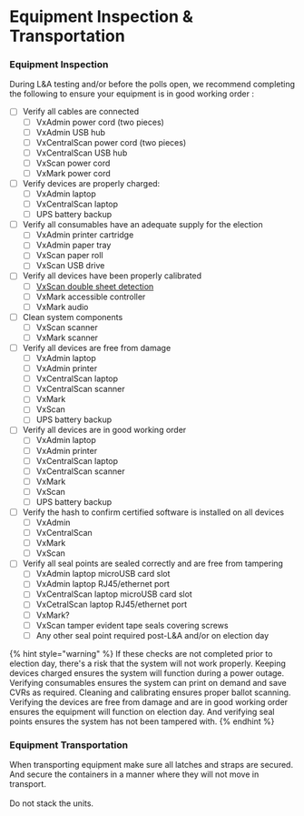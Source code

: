 # Equipment Inspection & Transportation

### Equipment Inspection

During L\&A testing and/or before the polls open, we recommend completing the following to ensure your equipment is in good working order :

* [ ] Verify all cables are connected
  * [ ] VxAdmin power cord (two pieces)
  * [ ] VxAdmin USB hub
  * [ ] VxCentralScan power cord (two pieces)
  * [ ] VxCentralScan USB hub
  * [ ] VxScan power cord
  * [ ] VxMark power cord
* [ ] Verify devices are properly charged:
  * [ ] VxAdmin laptop
  * [ ] VxCentralScan laptop
  * [ ] UPS battery backup
* [ ] Verify all consumables have an adequate supply for the election
  * [ ] VxAdmin printer cartridge
  * [ ] VxAdmin paper tray
  * [ ] VxScan paper roll
  * [ ] VxScan USB drive
* [ ] Verify all devices have been properly calibrated
  * [ ] [VxScan double sheet detection](../../vxscan/election-manager-settings.md#system-settings)
  * [ ] VxMark accessible controller
  * [ ] VxMark audio
* [ ] Clean system components
  * [ ] VxScan scanner
  * [ ] VxMark scanner
* [ ] Verify all devices are free from damage
  * [ ] VxAdmin laptop
  * [ ] VxAdmin printer
  * [ ] VxCentralScan laptop
  * [ ] VxCentralScan scanner
  * [ ] VxMark
  * [ ] VxScan
  * [ ] UPS battery backup
* [ ] Verify all devices are in good working order
  * [ ] VxAdmin laptop
  * [ ] VxAdmin printer
  * [ ] VxCentralScan laptop
  * [ ] VxCentralScan scanner
  * [ ] VxMark
  * [ ] VxScan
  * [ ] UPS battery backup
* [ ] Verify the hash to confirm certified software is installed on all devices
  * [ ] VxAdmin&#x20;
  * [ ] VxCentralScan
  * [ ] VxMark
  * [ ] VxScan
* [ ] Verify all seal points are sealed correctly and are free from tampering
  * [ ] VxAdmin laptop microUSB card slot
  * [ ] VxAdmin laptop RJ45/ethernet port
  * [ ] VxCentralScan laptop microUSB card slot
  * [ ] VxCetralScan laptop RJ45/ethernet port
  * [ ] VxMark?
  * [ ] VxScan tamper evident tape seals covering screws
  * [ ] Any other seal point required post-L\&A and/or on election day

{% hint style="warning" %}
If these checks are not completed prior to election day, there's a risk that the system will not work properly. Keeping devices charged ensures the system will function during a power outage. Verifying consumables ensures the system can print on demand and save CVRs as required. Cleaning and calibrating ensures proper ballot scanning. Verifying the devices are free from damage and are in good working order ensures the equipment will function on election day. And verifying seal points ensures the system has not been tampered with.&#x20;
{% endhint %}

### Equipment Transportation

When transporting equipment make sure all latches and straps are secured. And secure the containers in a manner where they will not move in transport. \
\
Do not stack the units.
